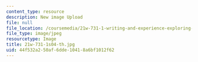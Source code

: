 ```yaml
---
content_type: resource
description: New image Upload
file: null
file_location: /coursemedia/21w-731-1-writing-and-experience-exploring-self-in-society-spring-2004/44f532a250af6dde10418a6bf1012f62_21w-731-1s04-th.jpg
file_type: image/jpeg
resourcetype: Image
title: 21w-731-1s04-th.jpg
uid: 44f532a2-50af-6dde-1041-8a6bf1012f62
---
```


